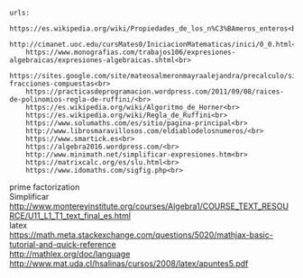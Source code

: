     urls:
        https://es.wikipedia.org/wiki/Propiedades_de_los_n%C3%BAmeros_enteros<br>
        http://cimanet.uoc.edu/cursMates0/IniciacionMatematicas/inici/0_0.html<br>
        https://www.monografias.com/trabajos106/expresiones-algebraicas/expresiones-algebraicas.shtml<br>
        https://sites.google.com/site/mateosalmeronmayraalejandra/precalculo/simplifica-fracciones-compuestas<br>
        https://practicasdeprogramacion.wordpress.com/2011/09/08/raices-de-polinomios-regla-de-ruffini/<br>
        https://es.wikipedia.org/wiki/Algoritmo_de_Horner<br>
        https://es.wikipedia.org/wiki/Regla_de_Ruffini<br>
        https://www.solumaths.com/es/sitio/pagina-principal<br>
        http://www.librosmaravillosos.com/eldiablodelosnumeros/<br>
        https://www.smartick.es<br>
        https://algebra2016.wordpress.com/<br>
        http://www.minimath.net/simplificar-expresiones.htm<br>
        https://matrixcalc.org/es/slu.html<br>
        https://www.idomaths.com/sigfig.php<br>
prime factorization<br>
Simplificar<br>
http://www.montereyinstitute.org/courses/Algebra1/COURSE_TEXT_RESOURCE/U11_L1_T1_text_final_es.html<br>
latex<br>
    https://math.meta.stackexchange.com/questions/5020/mathjax-basic-tutorial-and-quick-reference<br>
    http://mathlex.org/doc/language<br>
    http://www.mat.uda.cl/hsalinas/cursos/2008/latex/apuntes5.pdf<br>
